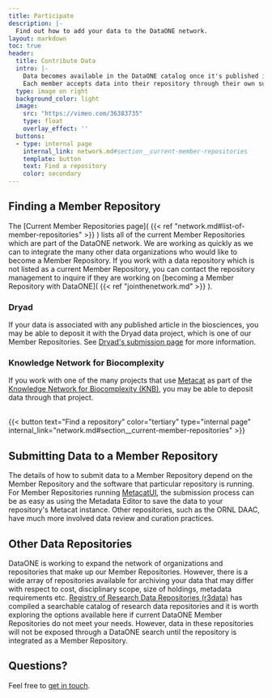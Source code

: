 ```yaml
---
title: Participate
description: |-
  Find out how to add your data to the DataONE network.
layout: markdown
toc: true
header:
  title: Contribute Data
  intro: |-
    Data becomes available in the DataONE catalog once it's published in a Member Repository.
    Each member accepts data into their repository through their own submission process.
  type: image on right
  background_color: light
  image:
    src: "https://vimeo.com/36383735"
    type: float
    overlay_effect: ''
  buttons:
  - type: internal page
    internal_link: network.md#section__current-member-repositories
    template: button
    text: Find a repository
    color: secondary
---
```


## Finding a Member Repository

The [Current Member Repositories page]( {{< ref "network.md#list-of-member-repositories" >}} )
lists all of the current Member Repositories which are part of the DataONE network.
We are working as quickly as we can to integrate the many other data organizations who would like to become a Member Repository.
If you work with a data repository which is not listed as a current Member Repository, you can contact the repository management to inquire if they are working on [becoming a Member Repository with DataONE]( {{< ref "jointhenetwork.md" >}} ).

### Dryad

If your data is associated with any published article in the biosciences, you may be able to deposit it with the Dryad data project, which is one of our Member Repositories. See [Dryad's submission page](https://datadryad.org/stash/submission_process) for more information.

### Knowledge Network for Biocomplexity

If you work with one of the many projects that use [Metacat](https://knb.ecoinformatics.org/knb/docs/) as part of the [Knowledge Network for Biocomplexity (KNB)](https://knb.ecoinformatics.org/), you may be able to deposit data through that project.

<br>
{{< button text="Find a repository" color="tertiary" type="internal page" internal_link="network.md#section__current-member-repositories" >}}
<br>

## Submitting Data to a Member Repository

The details of how to submit data to a Member Repository depend on the Member Repository and the software that particular repository is running.
For Member Repositories running [MetacatUI](https://nceas.github.io/metacatui/), the submission process can be as easy as using the Metadata Editor to save the data to your repository's Metacat instance. Other repositories, such as the ORNL DAAC, have much more involved data review and curation practices.

## Other Data Repositories

DataONE is working to expand the network of organizations and repositories that make up our Member Repositories. However, there is a wide array of repositories available for archiving your data that may differ with respect to cost, disciplinary scope, size of holdings, metadata requirements etc. [Registry of Research Data Repositories (r3data)](http://re3data.org/) has compiled a searchable catalog of research data repositories and it is worth exploring the options available here if current DataONE Member Repositories do not meet your needs. However, data in these repositories will not be exposed through a DataONE search until the repository is integrated as a Member Repository.

## Questions?

Feel free to [get in touch](/contact).
